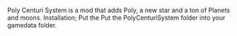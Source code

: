 Poly Centuri System is a mod that adds Poly, a new star and a ton of Planets and moons.
Installation; Put the Put the PolyCenturiSystem folder into your gamedata folder.
